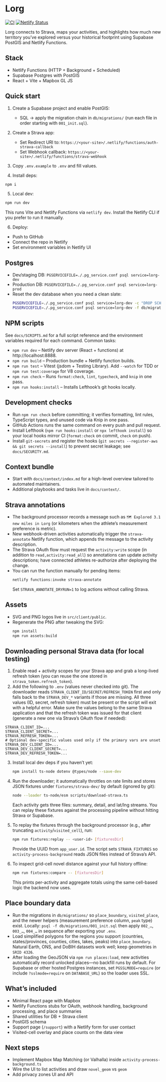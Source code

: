 # Lorg

[![CI](https://github.com/brettdewoody/lorg/actions/workflows/ci.yml/badge.svg)](https://github.com/brettdewoody/lorg/actions/workflows/ci.yml)
[![Netlify Status](https://api.netlify.com/api/v1/badges/e36c42e1-cebc-400b-907b-286ef55a4b96/deploy-status)](https://app.netlify.com/sites/lorg/deploys)

Lorg connects to Strava, maps your activities, and highlights how much new territory you’ve explored versus your historical footprint using Supabase PostGIS and Netlify Functions.

## Stack

- Netlify Functions (HTTP + Background + Scheduled)
- Supabase Postgres with PostGIS
- React + Vite + Mapbox GL JS

## Quick start

1. Create a Supabase project and enable PostGIS:
   - SQL → apply the migration chain in `db/migrations/` (run each file in order starting with `001_init.sql`).

2. Create a Strava app:
   - Set Redirect URI to: `https://<your-site>/.netlify/functions/auth-strava-callback`
   - Set Webhook callback: `https://<your-site>/.netlify/functions/strava-webhook`

3. Copy `.env.example` to `.env` and fill values.

4. Install deps:

```bash
npm i
```

5. Local dev:

```bash
npm run dev
```

This runs Vite and Netlify Functions via `netlify dev`. Install the Netlify CLI if you prefer to run it manually.

6. Deploy:

- Push to GitHub
- Connect the repo in Netlify
- Set environment variables in Netlify UI

## Postgres

- Dev/staging DB: `PGSERVICEFILE=./.pg_service.conf psql service=lorg-dev`
- Production DB: `PGSERVICEFILE=./.pg_service.conf psql service=lorg-prod`
- Reset the dev database when you need a clean slate:
  ```bash
  PGSERVICEFILE=./.pg_service.conf psql service=lorg-dev -c "DROP SCHEMA public CASCADE; CREATE SCHEMA public;"
  PGSERVICEFILE=./.pg_service.conf psql service=lorg-dev -f db/migrations/001_init.sql
  ```

## NPM scripts

See `docs/SCRIPTS.md` for a full script reference and the environment variables required for each command. Common tasks:

- `npm run dev` – Netlify dev server (React + functions) at http://localhost:8888.
- `npm run build` – Production bundle + Netlify function builds.
- `npm run test` – Vitest (jsdom + Testing Library). Add `--watch` for TDD or `npm run test:coverage` for V8 coverage.
- `npm run check` – Runs `format:check`, `lint`, `typecheck`, and `knip` in one pass.
- `npm run hooks:install` – Installs Lefthook’s git hooks locally.

## Development checks

- Run `npm run check` before committing; it verifies formatting, lint rules, TypeScript types, and unused code via Knip in one pass.
- GitHub Actions runs the same command on every push and pull request.
- Install Lefthook (`npm run hooks:install` or `npx lefthook install`) so your local hooks mirror CI (`format:check` on commit, `check` on push).
- Install `git-secrets` and register the hooks (`git secrets --register-aws && git secrets --install`) to prevent secret leakage; see `docs/SECURITY.md`.

## Context bundle

- Start with `docs/context/index.md` for a high-level overview tailored to automated maintainers.
- Additional playbooks and tasks live in `docs/context/`.

## Strava annotations

- The background processor records a message such as `🗺️ Explored 3.1 new miles in Lorg` (or kilometers when the athlete’s measurement preference is metric).
- New webhook-driven activities automatically trigger the `strava-annotate` Netlify function, which appends the message to the activity description.
- The Strava OAuth flow must request the `activity:write` scope (in addition to `read,activity:read_all`) so annotations can update activity descriptions; have connected athletes re-authorize after deploying the change.
- You can run the function manually for pending items:
  ```bash
  netlify functions:invoke strava-annotate
  ```
  Set `STRAVA_ANNOTATE_DRYRUN=1` to log actions without calling Strava.

## Assets

- SVG and PNG logos live in `src/client/public`.
- Regenerate the PNG after tweaking the SVG:
  ```bash
  npm install
  npm run assets:build
  ```

## Downloading personal Strava data (for local testing)

1. Enable read + activity scopes for your Strava app and grab a long-lived refresh token (you can reuse the one stored in `strava_token.refresh_token`).
2. Add the following to `.env` (values never checked into git). The downloader reads `STRAVA_CLIENT_ID/SECRET/REFRESH_TOKEN` first and only falls back to the `STRAVA_DEV_*` variants if those are missing. All three values (ID, secret, refresh token) must be present or the script will exit with a helpful error. Make sure the values belong to the same Strava application and that the refresh token was issued for that client (generate a new one via Strava’s OAuth flow if needed):

```
STRAVA_CLIENT_ID=...
STRAVA_CLIENT_SECRET=...
STRAVA_REFRESH_TOKEN=...
# Optional dev-specific values used only if the primary vars are unset
STRAVA_DEV_CLIENT_ID=...
STRAVA_DEV_CLIENT_SECRET=...
STRAVA_DEV_REFRESH_TOKEN=...
```

3. Install local dev deps if you haven’t yet:
   ```bash
   npm install ts-node dotenv @types/node --save-dev
   ```
4. Run the downloader; it automatically throttles on rate limits and stores JSON fixtures under `fixtures/strava-dev/` by default (ignored by git):

   ```bash
   node --loader ts-node/esm scripts/download-strava.ts
   ```

   Each activity gets three files: summary, detail, and lat/lng streams. You can replay these fixtures against the processing pipeline without hitting Strava or Supabase.

5. To replay the fixtures through the background processor (e.g., after truncating `activity`/`visited_cell`), run:

   ```bash
   npm run fixtures:replay -- <user-id> [fixturesDir]
   ```

   Provide the UUID from `app_user.id`. The script sets `STRAVA_FIXTURES` so `activity-process-background` reads JSON files instead of Strava’s API.

6. To inspect grid-cell novel distance against your full history offline:

   ```bash
   npm run fixtures:compare -- [fixturesDir]
   ```

   This prints per-activity and aggregate totals using the same cell-based logic the backend now uses.

## Place boundary data

- Run the migrations in `db/migrations/` so `place_boundary`, `visited_place`, and the newer helpers (measurement preference column, `peak` type) exist. Locally: `psql -f db/migrations/001_init.sql` then apply `002_…`, `003_…`, `004_…` in sequence after exporting your `.env`.
- Load simplified polygons for the regions you support (countries, states/provinces, counties, cities, lakes, peaks) into `place_boundary`. Natural Earth, ONS, and DoBIH datasets work well; keep geometries in `SRID 4326`.
- After loading the GeoJSON via `npm run places:load`, new activities automatically record unlocked places—no backfill runs by default. For Supabase or other hosted Postgres instances, set `PGSSLMODE=require` (or include `?sslmode=require` on `DATABASE_URL`) so the loader uses SSL.

## What’s included

- Minimal React page with Mapbox
- Netlify Functions stubs for OAuth, webhook handling, background processing, and place summaries
- Shared utilities for DB + Strava client
- PostGIS schema
- Support page (`/support`) with a Netlify form for user contact
- Visited-cell overlay and place counts on the data view

## Next steps

- Implement Mapbox Map Matching (or Valhalla) inside `activity-process-background.ts`
- Wire the UI to list activities and draw `novel_geom` vs `geom`
- Add privacy zones UI and API

```

```
